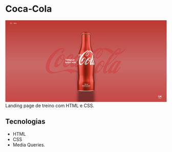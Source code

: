 # Coca‑Cola
![](./img/print.png)
Landing page de treino com HTML e CSS.

## Tecnologias
- HTML
- CSS
- Media Queries.